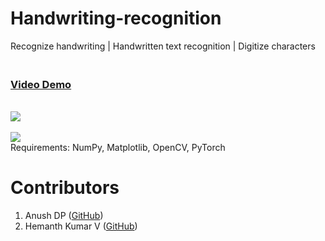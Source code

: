 # Handwriting-recognition
Recognize handwriting | Handwritten text recognition | Digitize characters
<h3><br><a href="https://youtu.be/MPOqpvWK9bg">Video Demo</a></h3>
<br><img src="https://i.imgur.com/jPxMTdA.jpg">
<br><br><img src="https://i.imgur.com/WyQw3Pd.jpg">
<br>
Requirements: NumPy, Matplotlib, OpenCV, PyTorch

# Contributors
1. Anush DP ([GitHub](https://github.com/Anush-DP))
2. Hemanth Kumar V ([GitHub](https://github.com/ser-fuyah))

